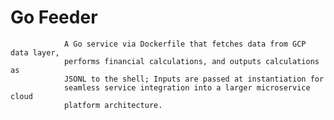 # Go Feeder

                A Go service via Dockerfile that fetches data from GCP data layer,
                performs financial calculations, and outputs calculations as
                JSONL to the shell; Inputs are passed at instantiation for
                seamless service integration into a larger microservice cloud
                platform architecture.
